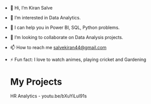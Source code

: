 - 👋 Hi, I’m Kiran Salve
- 👀 I’m interested in Data Analytics.
- 🌱 I can help you in Power BI, SQL, Python problems.
- 💞️ I’m looking to collaborate on Data Analysis projects.
- 📫 How to reach me salvekiran44@gmail.com
- ⚡ Fun fact: I love to watch animes, playing cricket and Gardening

  # My Projects
  HR Analytics - youtu.be/bXuYiLul91s
  

<!---
salvekiran/salvekiran is a ✨ special ✨ repository because its `README.md` (this file) appears on your GitHub profile.
You can click the Preview link to take a look at your changes.
--->
